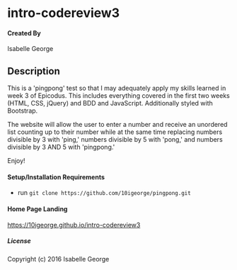# intro-codereview3

#### Created By
Isabelle George

## Description
This is a 'pingpong' test so that I may adequately apply my skills learned in week 3 of Epicodus. This includes everything covered in the first two weeks (HTML, CSS, jQuery) and BDD and JavaScript. Additionally styled with Bootstrap.

The website will allow the user to enter a number and receive an unordered list counting up to their number while at the same time replacing numbers divisible by 3 with 'ping,' numbers divisible by 5 with 'pong,' and numbers divisible by 3 AND 5 with 'pingpong.'

Enjoy!

#### Setup/Installation Requirements

* run `git clone https://github.com/10igeorge/pingpong.git`

#### Home Page Landing
https://10igeorge.github.io/intro-codereview3

##### License

Copyright (c) 2016 Isabelle George
